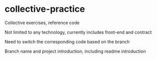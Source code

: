 # collective-practice

Collective exercises, reference code

Not limited to any technology, currently includes front-end and contract

Need to switch the corresponding code based on the branch

Branch name and project introduction, including readme introduction
